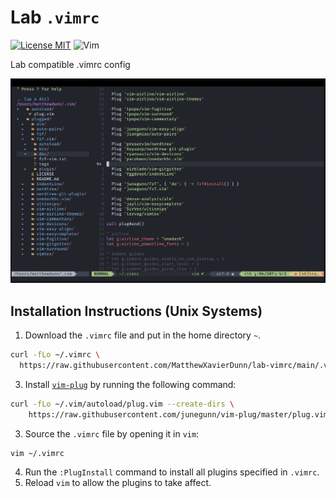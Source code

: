 # Lab `.vimrc`

[![License MIT](https://img.shields.io/badge/license-MIT-brightgreen.svg?style=flat-square)](https://github.com/MatthewXavierDunn/lab-vimrc/blob/main/LICENSE)
![Vim](https://img.shields.io/badge/VIM-%2311AB00.svg?style=falt-square&logo=vim&logoColor=white)

Lab compatible .vimrc config

![lab vimrc screenshot](/lab-vimrc.png)

## Installation Instructions (Unix Systems)

1. Download the `.vimrc` file and put in the home directory `~`.
```bash
curl -fLo ~/.vimrc \
  https://raw.githubusercontent.com/MatthewXavierDunn/lab-vimrc/main/.vimrc
```
3. Install [`vim-plug`](https://github.com/junegunn/vim-plug) by running the following command:
```bash
curl -fLo ~/.vim/autoload/plug.vim --create-dirs \
    https://raw.githubusercontent.com/junegunn/vim-plug/master/plug.vim
```
3. Source the `.vimrc` file by opening it in `vim`:
```bash
vim ~/.vimrc
```
4. Run the `:PlugInstall` command to install all plugins specified in `.vimrc`.
5. Reload `vim` to allow the plugins to take affect.
